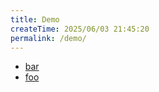 ```yaml
---
title: Demo
createTime: 2025/06/03 21:45:20
permalink: /demo/
---
```


- [bar](./bar.md)
- [foo](./foo.md)

